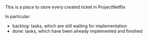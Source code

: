 This is a place to store every created ticket in ProjectNetflix

In particular:
- backlog: tasks, which are still waiting for implementation
- done: tasks, which have been already implemented and finished